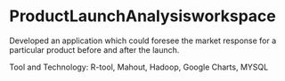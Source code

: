 ProductLaunchAnalysisworkspace
==============================

Developed an application which could foresee the market response for a particular product before and after the launch.

Tool and Technology:
R-tool, Mahout, Hadoop, Google Charts, MYSQL
